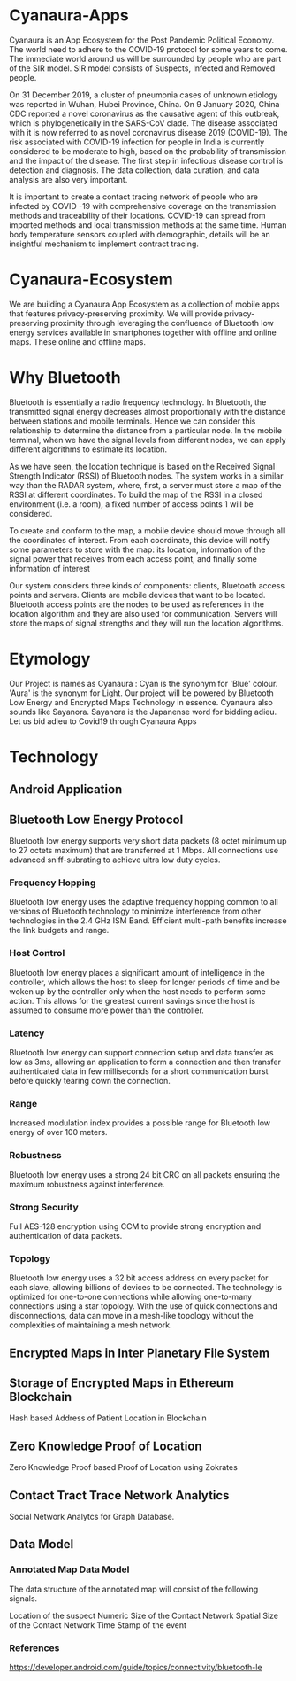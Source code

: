 # Cyanaura-Apps

Cyanaura is an App Ecosystem for the Post Pandemic Political Economy. The world need to adhere to the COVID-19 protocol for some years to come. The immediate world around us will be surrounded by people who are part of the SIR model. SIR model consists of Suspects, Infected and Removed people. 

On 31 December 2019, a cluster of pneumonia cases of unknown etiology was reported in Wuhan, Hubei Province, China. On 9 January 2020, China CDC reported a novel coronavirus as the causative agent of this outbreak, which is phylogenetically in the SARS-CoV clade. The disease associated with it is now referred to as novel coronavirus disease 2019 (COVID-19). The risk associated with COVID-19 infection for people in India is currently considered to be moderate to high, based on the probability of transmission and the impact of the disease. The first step in infectious disease control is detection and diagnosis. The data collection, data curation, and data analysis are also very important. 

It is important to create a contact tracing network of people who are infected by COVID -19 with comprehensive coverage on the transmission methods and traceability of their locations. COVID-19 can spread from imported methods and local transmission methods at the same time. Human body temperature sensors coupled with demographic, details will be an insightful mechanism to implement contract tracing.

# Cyanaura-Ecosystem

We are building a Cyanaura App Ecosystem as a collection of mobile apps that features privacy-preserving proximity. We will provide privacy-preserving proximity through leveraging the confluence of Bluetooth low energy services available in smartphones together with offline and online maps. These online and offline maps. 

# Why Bluetooth

Bluetooth is essentially a radio frequency technology. In Bluetooth, the transmitted signal energy decreases almost proportionally with the distance between stations and mobile terminals. Hence we can consider this relationship to determine the distance from a particular node. In the mobile terminal, when we have the signal levels from different nodes, we can apply different algorithms to estimate its location.

As we have seen, the location technique is based on the Received Signal Strength Indicator (RSSI) of Bluetooth nodes. The system works in a similar way than the RADAR system, where, first, a server must store a map of the RSSI at different coordinates. To build the map of the RSSI in a closed environment (i.e. a room), a fixed number of access points 1 will be considered.

To create and conform to the map, a mobile device should move through all the coordinates of interest. From each coordinate, this device will notify some parameters to store with the map: its location, information of the signal power that receives from each access point, and finally some information of interest

Our system considers three kinds of components: clients, Bluetooth access points and servers. Clients are mobile devices that want to be located. Bluetooth access points are the nodes to be used as references in the location algorithm and they are also used for communication. Servers will store the maps of signal strengths and they will run the location algorithms. 

# Etymology
Our Project is names as Cyanaura : Cyan is the synonym for 'Blue' colour. 'Aura' is the synonym for Light. Our project will be powered by Bluetooth Low Energy and Encrypted Maps Technology in essence. Cyanaura also sounds like Sayanora. Sayanora is the Japanense word for bidding adieu. Let us bid adieu to Covid19 through Cyanaura Apps

# Technology

## Android Application

## Bluetooth Low Energy Protocol
Bluetooth low energy supports very short data packets (8 octet minimum up to 27 octets maximum) that are transferred at 1 Mbps. All connections use advanced sniff-subrating to achieve ultra low duty cycles.

### Frequency Hopping
Bluetooth low energy uses the adaptive frequency hopping common to all versions of Bluetooth technology to minimize interference from other technologies in the 2.4 GHz ISM Band. Efficient multi-path benefits increase the link budgets and range.

### Host Control
Bluetooth low energy places a significant amount of intelligence in the controller, which allows the host to sleep for longer periods of time and be woken up by the controller only when the host needs to perform some action. This allows for the greatest current savings since the host is assumed to consume more power than the controller.

### Latency
Bluetooth low energy can support connection setup and data transfer as low as 3ms, allowing an application to form a connection and then transfer authenticated data in few milliseconds for a short communication burst before quickly tearing down the connection.

### Range
Increased modulation index provides a possible range for Bluetooth low energy of over 100 meters.

### Robustness
Bluetooth low energy uses a strong 24 bit CRC on all packets ensuring the maximum robustness against interference.

### Strong Security 
Full AES-128 encryption using CCM to provide strong encryption and authentication of data packets.

### Topology
Bluetooth low energy uses a 32 bit access address on every packet for each slave, allowing billions of devices to be connected. The technology is optimized for one-to-one connections while allowing one-to-many connections using a star topology. With the use of quick connections and disconnections, data can move in a mesh-like topology without the complexities of maintaining a mesh network.

## Encrypted Maps in Inter Planetary File System

## Storage of Encrypted Maps in Ethereum Blockchain
Hash based Address of Patient Location in Blockchain

## Zero Knowledge Proof of Location
Zero Knowledge Proof based Proof of Location using Zokrates

## Contact Tract Trace Network Analytics
Social Network Analytcs for Graph Database.

## Data Model

### Annotated Map Data Model

The data structure of the annotated map will consist of the following signals. 

Location of the suspect
Numeric Size of the Contact Network
Spatial Size of the Contact Network
Time Stamp of the event

### References
https://developer.android.com/guide/topics/connectivity/bluetooth-le
